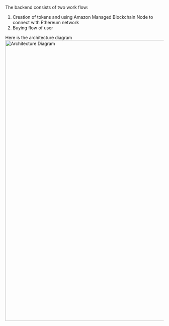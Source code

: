 The backend consists of two work flow:
1. Creation of tokens and using Amazon Managed Blockchain Node to connect with Ethereum network
2. Buying flow of user

Here is the architecture diagram<img width="890" alt="Architecture Diagram" src="https://github.com/user-attachments/assets/08b0d77e-b03c-4263-9970-a23e65d7c073">

